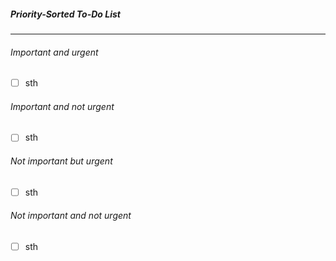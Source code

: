 ##### Priority-Sorted To-Do List
- - -
###### Important and urgent
- [ ] sth

###### Important and not urgent
- [ ] sth

###### Not important but urgent
- [ ] sth

###### Not important and not urgent
- [ ] sth